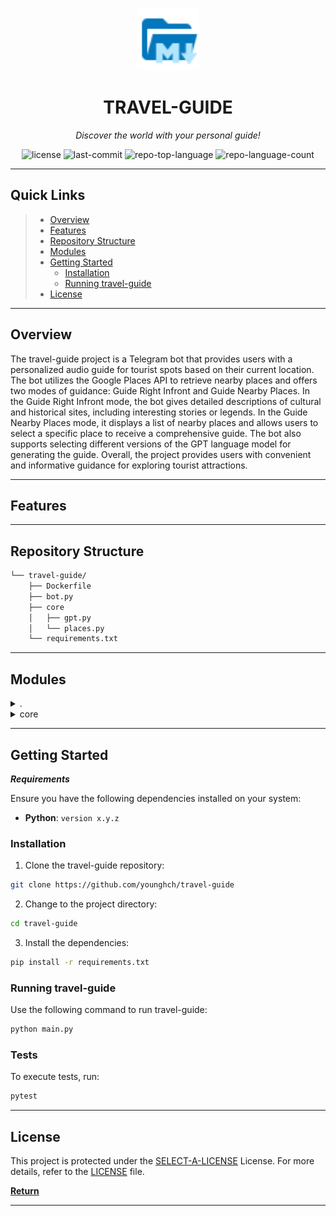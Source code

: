 <p align="center">
  <img src="https://raw.githubusercontent.com/PKief/vscode-material-icon-theme/ec559a9f6bfd399b82bb44393651661b08aaf7ba/icons/folder-markdown-open.svg" width="100" />
</p>
<p align="center">
    <h1 align="center">TRAVEL-GUIDE</h1>
</p>
<p align="center">
    <em>Discover the world with your personal guide!</em>
</p>
<p align="center">
	<img src="https://img.shields.io/github/license/younghch/travel-guide?style=default&color=0080ff" alt="license">
	<img src="https://img.shields.io/github/last-commit/younghch/travel-guide?style=default&color=0080ff" alt="last-commit">
	<img src="https://img.shields.io/github/languages/top/younghch/travel-guide?style=default&color=0080ff" alt="repo-top-language">
	<img src="https://img.shields.io/github/languages/count/younghch/travel-guide?style=default&color=0080ff" alt="repo-language-count">
<p>
<p align="center">
</p>
<hr>

##  Quick Links

> - [ Overview](#-overview)
> - [ Features](#-features)
> - [ Repository Structure](#-repository-structure)
> - [ Modules](#-modules)
> - [ Getting Started](#-getting-started)
>   - [ Installation](#-installation)
>   - [ Running travel-guide](#-running-travel-guide)
> - [ License](#-license)

---

##  Overview

The travel-guide project is a Telegram bot that provides users with a personalized audio guide for tourist spots based on their current location. The bot utilizes the Google Places API to retrieve nearby places and offers two modes of guidance: Guide Right Infront and Guide Nearby Places. In the Guide Right Infront mode, the bot gives detailed descriptions of cultural and historical sites, including interesting stories or legends. In the Guide Nearby Places mode, it displays a list of nearby places and allows users to select a specific place to receive a comprehensive guide. The bot also supports selecting different versions of the GPT language model for generating the guide. Overall, the project provides users with convenient and informative guidance for exploring tourist attractions.

---

##  Features


---

##  Repository Structure

```sh
└── travel-guide/
    ├── Dockerfile
    ├── bot.py
    ├── core
    │   ├── gpt.py
    │   └── places.py
    └── requirements.txt
```

---

##  Modules

<details closed><summary>.</summary>

| File                                                                                      | Summary                                                                                                                                                                                                                                                                                                                                                                                                                                                                                      |
| ---                                                                                       | ---                                                                                                                                                                                                                                                                                                                                                                                                                                                                                          |
| [requirements.txt](https://github.com/younghch/travel-guide/blob/master/requirements.txt) | This code snippet indicates the list of dependencies needed for the repository, essentially a Travel Guide which likely functions as a chatbot providing travel recommendations. These dependencies include OpenAI for generating responses, python-telegram-bot for communication over Telegram, and Requests for making HTTP requests; all vital for the bot's operation.                                                                                                                  |
| [Dockerfile](https://github.com/younghch/travel-guide/blob/master/Dockerfile)             | This Dockerfile allows for the containerization of the travel-guide app. It sets up the Python environment, installs dependencies from the requirements file, copies the source code into the container, and starts the bot upon container launch.                                                                                                                                                                                                                                           |
| [bot.py](https://github.com/younghch/travel-guide/blob/master/bot.py)                     | The `bot.py` file powers a location-based Telegram bot. The bot provides interactive travel guide services to users, suggesting nearby places and giving detailed guides based on user's location data. It offers options to choose the guide mode (places right infront or nearby places) and the generation model version (GPT-3.5 or GPT-4) for customized responses. It utilizes core functionalities defined in other modules for place recommendations and generation of guided texts. |

</details>

<details closed><summary>core</summary>

| File                                                                             | Summary                                                                                                                                                                                                                                                                                                                                                                                                                                                                                                                   |
| ---                                                                              | ---                                                                                                                                                                                                                                                                                                                                                                                                                                                                                                                       |
| [places.py](https://github.com/younghch/travel-guide/blob/master/core/places.py) | The code in core/places.py serves as a critical component for the travel-guide bot. It uses Google Places API to fetch details of popular or historical points of interest near a user-provided location. It defines a list of tourist and historical place types, creates and sends a query to Google via a POST request, and retrieves place names and addresses in response. This module significantly contributes to the bot's ability to recommend travel destinations.                                              |
| [gpt.py](https://github.com/younghch/travel-guide/blob/master/core/gpt.py)       | The core/gpt.py module is an integral part of the travel-guide repository. Its key functions are to generate content for a travel guide application by leveraging the capabilities of the GPT-3 and GPT-4 models from OpenAI. The code creates guided tours in Korean, presenting detailed narratives about various places. It has two different narration-types: a general overview of multiple places and a detailed guide for a specific location. The module utilizes structured prompts to guide the AI's responses. |

</details>

---

##  Getting Started

***Requirements***

Ensure you have the following dependencies installed on your system:

* **Python**: `version x.y.z`

###  Installation

1. Clone the travel-guide repository:

```sh
git clone https://github.com/younghch/travel-guide
```

2. Change to the project directory:

```sh
cd travel-guide
```

3. Install the dependencies:

```sh
pip install -r requirements.txt
```

###  Running travel-guide

Use the following command to run travel-guide:

```sh
python main.py
```

###  Tests

To execute tests, run:

```sh
pytest
```

---

##  License

This project is protected under the [SELECT-A-LICENSE](https://choosealicense.com/licenses) License. For more details, refer to the [LICENSE](https://choosealicense.com/licenses/) file.

[**Return**](#-quick-links)

---

